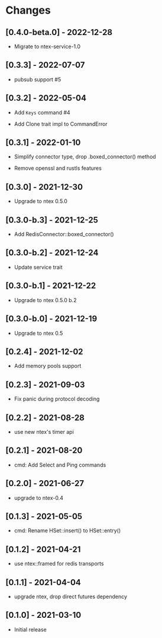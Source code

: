 # Changes

## [0.4.0-beta.0] - 2022-12-28

* Migrate to ntex-service-1.0

## [0.3.3] - 2022-07-07

* pubsub support #5

## [0.3.2] - 2022-05-04

* Add `Keys` command #4

* Add Clone trait impl to CommandError

## [0.3.1] - 2022-01-10

* Simplify connector type, drop .boxed_connector() method

* Remove openssl and rustls features

## [0.3.0] - 2021-12-30

* Upgrade to ntex 0.5.0

## [0.3.0-b.3] - 2021-12-25

* Add RedisConnector::boxed_connector()

## [0.3.0-b.2] - 2021-12-24

* Update service trait

## [0.3.0-b.1] - 2021-12-22

* Upgrade to ntex 0.5.0 b.2

## [0.3.0-b.0] - 2021-12-19

* Upgrade to ntex 0.5

## [0.2.4] - 2021-12-02

* Add memory pools support

## [0.2.3] - 2021-09-03

* Fix panic during protocol decoding

## [0.2.2] - 2021-08-28

* use new ntex's timer api

## [0.2.1] - 2021-08-20

* cmd: Add Select and Ping commands

## [0.2.0] - 2021-06-27

* upgrade to ntex-0.4

## [0.1.3] - 2021-05-05

* cmd: Rename HSet::insert() to HSet::entry()

## [0.1.2] - 2021-04-21

* use ntex::framed for redis transports

## [0.1.1] - 2021-04-04

* upgrade ntex, drop direct futures dependency

## [0.1.0] - 2021-03-10

* Initial release
